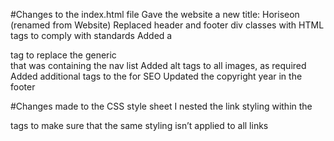 #Changes to the index.html file
Gave the website a new title: Horiseon (renamed from Website)
Replaced header and footer div classes with HTML tags to comply with standards
Added a <nav> tag to replace the generic <div> that was containing the nav list
Added alt tags to all images, as required
Added additional <meta> tags to the <head> for SEO
Updated the copyright year in the footer
  
#Changes made to the CSS style sheet
I nested the link styling within the <nav> tags to make sure that the same styling isn’t applied to all links


